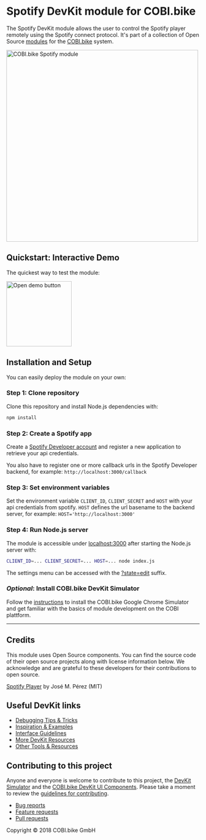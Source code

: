 # Spotify DevKit module for COBI.bike

The Spotify DevKit module allows the user to control the Spotify player remotely using the Spotify connect protocol.
It's part of a collection of Open Source [modules](https://cobi.bike/devkit) for the [COBI.bike](https://cobi.bike) system.

<img src="https://cdn.cobi.bike/static/devkit-assets/github/DevKit_module_Spotify.jpg" width="500px" alt="COBI.bike Spotify module">

## Quickstart: Interactive Demo

The quickest way to test the module:

[<img src="https://cdn.cobi.bike/static/devkit-assets/github/open_demo_button.png" width="170px" alt="Open demo button">](https://glitch.com/edit/#!/import/github/cobi-bike/Module-Spotify)

## Installation and Setup

You can easily deploy the module on your own:

### Step 1: Clone repository

Clone this repository and install Node.js dependencies with:

``` bash
npm install
```  


### Step 2: Create a Spotify app 

Create a [Spotify Developer account](https://beta.developer.spotify.com/dashboard/applications) and register a new application to retrieve your api credentials.

You also have to register one or more callback urls in the Spotify Developer backend, for example: `http://localhost:3000/callback`


### Step 3: Set environment variables

Set the environment variable `CLIENT_ID`, `CLIENT_SECRET` and `HOST` with your api credentials from spotify. `HOST` defines the url basename to the backend server, for example: `HOST='http://localhost:3000'`


### Step 4: Run Node.js server

The module is accessible under [localhost:3000](http://localhost:3000/) after starting the Node.js server with:
``` bash
CLIENT_ID=... CLIENT_SECRET=... HOST=... node index.js
```  
The settings menu can be accessed with the [?state=edit](http://localhost:3000/?state=edit) suffix.


### _Optional_: Install COBI.bike DevKit Simulator

Follow the [instructions](https://github.com/cobi-bike/DevKit#-test-your-module) to install the COBI.bike Google Chrome Simulator and get familiar with the basics of module development on the COBI plattform.

---

## Credits
This module uses Open Source components. You can find the source code of their open source projects along with license information below. We acknowledge and are grateful to these developers for their contributions to open source.

[Spotify Player](https://github.com/JMPerez/spotify-player) by José M. Pérez (MIT)

## Useful DevKit links

* [Debugging Tips & Tricks](https://github.com/cobi-bike/DevKit#debugging-tips--tricks)
* [Inspiration & Examples](https://github.com/cobi-bike/DevKit#inspiration--examples)
* [Interface Guidelines](https://github.com/cobi-bike/DevKit#interface-guidelines)
* [More DevKit Resources](https://github.com/cobi-bike/DevKit#inspiration--examples)
* [Other Tools & Resources](https://github.com/cobi-bike/DevKit#other-tools--resources)


## Contributing to this project

Anyone and everyone is welcome to contribute to this project, the [DevKit Simulator](https://github.com/cobi-bike/DevKit-Simulator) and the [COBI.bike DevKit UI Components](https://github.com/cobi-bike/DevKit-UI). Please take a moment to review the [guidelines for contributing](https://github.com/cobi-bike/DevKit/blob/master/CONTRIBUTING.md).

* [Bug reports](https://github.com/cobi-bike/DevKit/blob/master/CONTRIBUTING.md#bugs)
* [Feature requests](https://github.com/cobi-bike/DevKit/blob/master/CONTRIBUTING.md#features)
* [Pull requests](https://github.com/cobi-bike/DevKit/blob/master/CONTRIBUTING.md#pull-requests)

Copyright © 2018 COBI.bike GmbH
